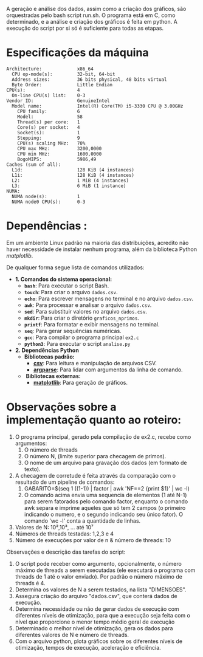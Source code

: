
A geração e análise dos dados, assim como a criação dos gráficos, são orquestradas pelo bash script run.sh. 
O programa está em C, como determinado, e a análise e criação dos gráficos é feita em python.
A execução do script por si só é suficiente para todas as etapas.

# Especificações da máquina
```  
Architecture:             x86_64
  CPU op-mode(s):         32-bit, 64-bit
  Address sizes:          36 bits physical, 48 bits virtual
  Byte Order:             Little Endian
CPU(s):                   4
  On-line CPU(s) list:    0-3
Vendor ID:                GenuineIntel
  Model name:             Intel(R) Core(TM) i5-3330 CPU @ 3.00GHz
    CPU family:           6
    Model:                58
    Thread(s) per core:   1
    Core(s) per socket:   4
    Socket(s):            1
    Stepping:             9
    CPU(s) scaling MHz:   70%
    CPU max MHz:          3200,0000
    CPU min MHz:          1600,0000
    BogoMIPS:             5986,49
Caches (sum of all):      
  L1d:                    128 KiB (4 instances)
  L1i:                    128 KiB (4 instances)
  L2:                     1 MiB (4 instances)
  L3:                     6 MiB (1 instance)
NUMA:                     
  NUMA node(s):           1
  NUMA node0 CPU(s):      0-3

```
# Dependências :
Em um ambiente Linux padrão na maioria das distribuições, acredito não haver necessidade de instalar nenhum programa, além da biblioteca Python *matplotlib*.

De qualquer forma segue lista de comandos utilizados:
-  **1. Comandos do sistema operacional:**
	- **`bash`**: Para executar o script Bash.
	- **`touch`**: Para criar o arquivo `dados.csv`.
	- **`echo`**: Para escrever mensagens no terminal e no arquivo `dados.csv`.
	- **`awk`**: Para processar e analisar o arquivo `dados.csv`.
	- **`sed`**: Para substituir valores no arquivo `dados.csv`.
	- **`mkdir`**: Para criar o diretório `graficos_nprimos`.
	- **`printf`**: Para formatar e exibir mensagens no terminal.
	- **`seq`**: Para gerar sequências numéricas.
	- **`gcc`**: Para compilar o programa principal `ex2.c`
	- **`python3`**: Para executar o script `analise.py`
- **2. Dependências Python**
	-  **Bibliotecas padrão:**
		- **[csv](vscode-file://vscode-app/usr/share/code/resources/app/out/vs/code/electron-sandbox/workbench/workbench.html)**: Para leitura e manipulação de arquivos CSV.
		- **[argparse](vscode-file://vscode-app/usr/share/code/resources/app/out/vs/code/electron-sandbox/workbench/workbench.html)**: Para lidar com argumentos da linha de comando.
	-  **Bibliotecas externas:**
		- **[matplotlib](vscode-file://vscode-app/usr/share/code/resources/app/out/vs/code/electron-sandbox/workbench/workbench.html)**: Para geração de gráficos.


# Observações sobre a implementação quanto ao roteiro:
 1. O programa principal, gerado pela compilação de ex2.c, recebe como argumentos:
	 1. O número de threads
	 2. O número N, (limite superior para checagem de primos).
	 3. O nome de um arquivo para gravação dos dados (em formato de texto).
 2. A checagem de corretude é feita através da comparação com o resultado de um pipeline de comandos:
	 1. GABARITO=$(seq 1 $(($1-1)) | factor | awk 'NF\==2 {print $1}' | wc -l)
	 2. O comando acima envia uma sequencia de elementos (1 até N-1) para serem fatorados pelo comando factor, enquanto o comando awk separa e imprime aqueles que só tem 2 campos (o primeiro indicando o numero, e o segundo indicando seu único fator). O comando 'wc -l' conta a quantidade de linhas.
 3. Valores de N: 10²,10³, ... até 10⁷
 4. Números de threads testadas: 1,2,3 e 4
 5. Número de execuções por valor de n & número de threads: 10

Observações e descrição das  tarefas do script:
1. O script pode receber como argumento, opcionalmente, o número máximo de threads a serem executadas (ele executará o programa com threads de 1 até o valor enviado). Por padrão o número máximo de threads é 4.
2. Determina os valores de N a serem testados, na lista "DIMENSOES".
3. Assegura criação do arquivo "dados.csv", que conterá dados de execução.
4. Determina necessidade ou não de gerar dados de execução com diferentes níveis de otimização, para que a execução seja feita com o nível que proporcione o menor tempo médio geral de execução
5. Determinado o melhor nível de otimização, gera os dados para diferentes valores de N e número de threads.
6. Com o arquivo python, plota gráficos sobre os diferentes níveis de otimização, tempos de execução, aceleração e eficiência.